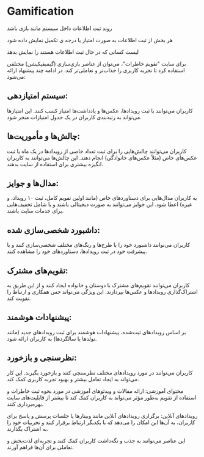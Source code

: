 # Gamification
روند ثبت اطلاعات داخل سیستم مانند بازی باشد

هر بخش از ثبت اطلاعات به صورت امتیاز یا درجه ی تکمیل نمایش داده شود

لیست کسانی که در حال ثبت اطلاعات هستند را نمایش بدهد


برای سایت "تقویم خاطرات"، می‌توان از عناصر بازی‌سازی (گیمیفیکیشن) مختلفی استفاده کرد تا تجربه کاربری را جذاب‌تر و تعاملی‌تر کند. در ادامه چند پیشنهاد ارائه می‌شود:

## سیستم امتیازدهی:
کاربران می‌توانند با ثبت رویدادها، عکس‌ها و یادداشت‌ها امتیاز کسب کنند. این امتیازها می‌تواند به رتبه‌بندی کاربران در یک جدول امتیازات منجر شود.


## چالش‌ها و مأموریت‌ها:
کاربران می‌توانند چالش‌هایی را برای ثبت تعداد خاصی از رویدادها در یک ماه یا ثبت عکس‌های خاص (مثلاً عکس‌های خانوادگی) انجام دهند. این چالش‌ها می‌توانند به کاربران انگیزه بیشتری برای استفاده از سایت بدهند.


## مدال‌ها و جوایز:
به کاربران مدال‌هایی برای دستاوردهای خاص (مانند اولین تقویم کامل، ثبت ۱۰ رویداد، و غیره) اعطا شود. این جوایز می‌توانند به صورت دیجیتالی باشند و یا شامل تخفیف‌هایی برای خدمات سایت باشند.


## داشبورد شخصی‌سازی شده:
کاربران می‌توانند داشبورد خود را با طرح‌ها و رنگ‌های مختلف شخصی‌سازی کنند و با پیشرفت خود در ثبت رویدادها، دستاوردهای خود را مشاهده کنند.


## تقویم‌های مشترک:
کاربران می‌توانند تقویم‌های مشترک با دوستان و خانواده ایجاد کنند و از این طریق به اشتراک‌گذاری رویدادها و عکس‌ها بپردازند. این ویژگی می‌تواند حس همکاری و ارتباط را تقویت کند.


## پیشنهادات هوشمند:
بر اساس رویدادهای ثبت‌شده، پیشنهادات هوشمند برای ثبت رویدادهای جدید (مانند تولدها یا سالگردها) به کاربران ارائه شود.


## نظرسنجی و بازخورد:
کاربران می‌توانند در مورد رویدادهای مختلف نظرسنجی کنند و بازخورد بگیرند. این کار می‌تواند به ایجاد تعامل بیشتر و بهبود تجربه کاربری کمک کند.


محتوای آموزشی: ارائه مقالات و ویدئوهای آموزشی در مورد نحوه ثبت خاطرات و استفاده از تقویم به‌طور مؤثر می‌تواند به کاربران کمک کند تا بیشتر از قابلیت‌های سایت بهره‌برداری کنند.


رویدادهای آنلاین: برگزاری رویدادهای آنلاین مانند وبینارها یا جلسات پرسش و پاسخ برای کاربران، به آن‌ها این امکان را می‌دهد که با یکدیگر ارتباط برقرار کنند و تجربیات خود را به اشتراک بگذارند.


این عناصر می‌توانند به جذب و نگه‌داشت کاربران کمک کنند و تجربه‌ای لذت‌بخش و تعاملی برای آن‌ها فراهم آورند.
